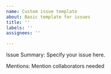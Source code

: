 ```yaml
---
name: Custom issue template
about: Basic template for issues
title: ''
labels: ''
assignees: ''

---
```


Issue Summary:
Specify your issue here.

Mentions:
Mention collaborators needed
